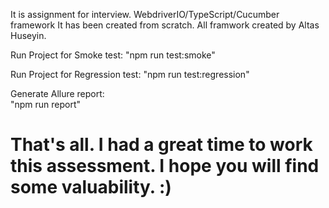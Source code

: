 
 It is assignment for interview.
 WebdriverIO/TypeScript/Cucumber framework
 It has been created from scratch. All framwork created by Altas Huseyin.


 Run Project for Smoke test:
 "npm run test:smoke"

Run Project for Regression test:
 "npm run test:regression"
  
Generate Allure report:  
 "npm run report"
  
  
  
 # That's all. I had a great time to work this assessment. I hope you will find some valuability. :)

